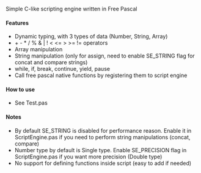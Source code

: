 Simple C-like scripting engine written in Free Pascal

#### Features
- Dynamic typing, with 3 types of data (Number, String, Array)
- \+ - * / % & | ! < <= > >= != operators
- Array manipulation
- String manipulation (only for assign, need to enable SE_STRING flag for concat and compare strings)
- while, if, break, continue, yield, pause
- Call free pascal native functions by registering them to script engine

#### How to use
- See Test.pas
  
#### Notes
- By default SE_STRING is disabled for performance reason. Enable it in ScriptEngine.pas if you need to perform string manipulations (concat, compare)
- Number type by default is Single type. Enable SE_PRECISION flag in ScriptEngine.pas if you want more precision (Double type)
- No support for defining functions inside script (easy to add if needed)
